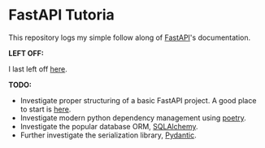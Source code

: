 # FastAPI Tutoria

This repository logs my simple follow along of
[FastAPI](https://fastapi.tiangolo.com/)'s documentation.

**LEFT OFF:**

I last left off [here](https://fastapi.tiangolo.com/tutorial/security/).

**TODO:**

- Investigate proper structuring of a basic FastAPI project. A good place to
  start is
  [here](https://dev.to/alexvanzyl/fastapi-simple-application-structure-from-scratch-2mem).
- Investigate modern python dependency management using
  [poetry](https://python-poetry.org/docs/).
- Investigate the popular database ORM,
  [SQLAlchemy](https://www.sqlalchemy.org/).
- Further investigate the serialization library,
  [Pydantic](https://docs.pydantic.dev/latest/).
